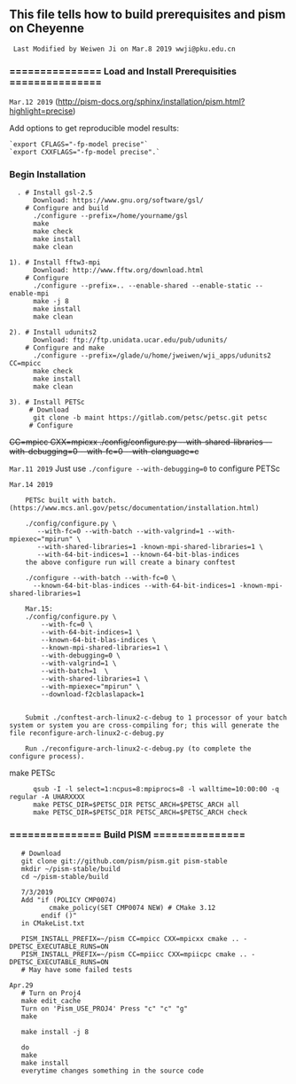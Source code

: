 ## This file tells how to build prerequisites and pism on Cheyenne
``` Last Modified by Weiwen Ji on Mar.8 2019 wwji@pku.edu.cn```

###   ===============   Load and Install Prerequisities   ===============

`Mar.12 2019`  (http://pism-docs.org/sphinx/installation/pism.html?highlight=precise)
    
   Add options to get reproducible model results:
   
    `export CFLAGS="-fp-model precise"`
    `export CXXFLAGS="-fp-model precise".` 
    
### Begin Installation    
     
      . # Install gsl-2.5
          Download: https://www.gnu.org/software/gsl/
        # Configure and build
          ./configure --prefix=/home/yourname/gsl
          make 
          make check 
          make install
          make clean
     
    1). # Install fftw3-mpi
          Download: http://www.fftw.org/download.html
        # Configure
          ./configure --prefix=.. --enable-shared --enable-static --enable-mpi 
          make -j 8
          make install
          make clean

    2). # Install udunits2
          Download: ftp://ftp.unidata.ucar.edu/pub/udunits/
        # Configure and make
          ./configure --prefix=/glade/u/home/jweiwen/wji_apps/udunits2 CC=mpicc
          make check
          make install
          make clean
          
    3). # Install PETSc
         # Download
          git clone -b maint https://gitlab.com/petsc/petsc.git petsc
         # Configure
   ~~CC=mpicc CXX=mpicxx ./config/configure.py --with-shared-libraries --with-debugging=0 --with-fc=0 --with-clanguage=c~~
    

`Mar.11 2019`
        Just use `./configure --with-debugging=0` to configure PETSc
 
`Mar.14 2019`

        PETSc built with batch. (https://www.mcs.anl.gov/petsc/documentation/installation.html)
        
        ./config/configure.py \
           --with-fc=0 --with-batch --with-valgrind=1 --with-mpiexec="mpirun" \
           --with-shared-libraries=1 -known-mpi-shared-libraries=1 \
           --with-64-bit-indices=1 --known-64-bit-blas-indices
        the above configure run will create a binary conftest 
        
        ./configure --with-batch --with-fc=0 \
          --known-64-bit-blas-indices --with-64-bit-indices=1 -known-mpi-shared-libraries=1
          
        Mar.15:
        ./config/configure.py \
            --with-fc=0 \
            --with-64-bit-indices=1 \
            --known-64-bit-blas-indices \
            --known-mpi-shared-libraries=1 \
            --with-debugging=0 \
            --with-valgrind=1 \
            --with-batch=1  \
            --with-shared-libraries=1 \
            --with-mpiexec="mpirun" \
            --download-f2cblaslapack=1
        
        
        Submit ./conftest-arch-linux2-c-debug to 1 processor of your batch system or system you are cross-compiling for; this will generate the file reconfigure-arch-linux2-c-debug.py 
        
        Run ./reconfigure-arch-linux2-c-debug.py (to complete the configure process).

   make PETSc
   
          qsub -I -l select=1:ncpus=8:mpiprocs=8 -l walltime=10:00:00 -q regular -A UHARXXXX
          make PETSC_DIR=$PETSC_DIR PETSC_ARCH=$PETSC_ARCH all
          make PETSC_DIR=$PETSC_DIR PETSC_ARCH=$PETSC_ARCH check
         
###   ===============   Build PISM   ===============

```
   # Download  
   git clone git://github.com/pism/pism.git pism-stable
   mkdir ~/pism-stable/build
   cd ~/pism-stable/build
   
   7/3/2019
   Add "if (POLICY CMP0074)
          cmake_policy(SET CMP0074 NEW) # CMake 3.12
        endif ()"
   in CMakeList.txt  
   
   PISM_INSTALL_PREFIX=~/pism CC=mpicc CXX=mpicxx cmake .. -DPETSC_EXECUTABLE_RUNS=ON
   PISM_INSTALL_PREFIX=~/pism CC=mpiicc CXX=mpiicpc cmake .. -DPETSC_EXECUTABLE_RUNS=ON
   # May have some failed tests

Apr.29 
   # Turn on Proj4
   make edit_cache
   Turn on 'Pism_USE_PROJ4' Press "c" "c" "g"
   make

   make install -j 8
   
   do 
   make
   make install
   everytime changes something in the source code

 ```
 

